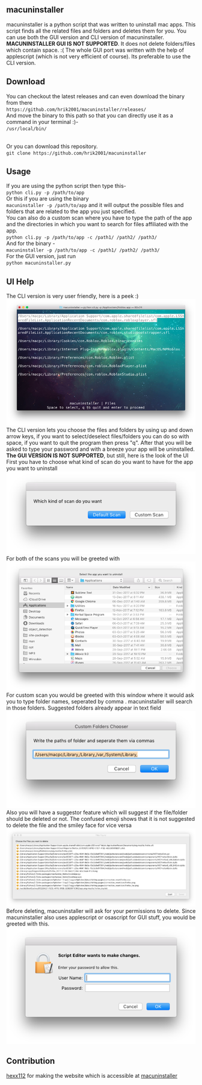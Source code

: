 macuninstaller
-------------
macuninstaller is a python script that was written to uninstall mac apps. This script finds all the related files and folders and deletes them for you. You can use both the GUI version and CLI version of macuninstaller.</br>
**MACUNINSTALLER GUI IS NOT SUPPORTED**. It does not delete folders/files which contain space. :( The whole GUI port was written with the help of applescript (which is not very efficient of course). Its preferable to use the CLI version.

Download
-----
You can checkout the latest releases and can even download the binary from there</br> `https://github.com/hrik2001/macuninstaller/releases/`</br>
And move the binary to this path so that you can directly use it as a command in your terminal :)-</br>
`/usr/local/bin/`</br>
</br>

Or you can download this repository. </br>
`git clone https://github.com/hrik2001/macuninstaller` </br>

Usage
-----
If you are using the python script then type this-</br>
`python cli.py -p /path/to/app` </br> Or this if you are using the binary</br> `macuninstaller -p /path/to/app`
and it will output the possible files and folders that are related to the app you just specified. </br>
You can also do a custom scan where you have to type the path of the app and the directories in which you want to search for files affiliated with the app. </br>
`python cli.py -p /path/to/app -c /path1/ /path2/ /path3/`</br> And for the binary - </br> `macuninstaller -p /path/to/app -c /path1/ /path2/ /path3/`</br>
For the GUI version, just run </br>
`python macuninstaller.py`</br>

UI Help
----
The CLI version is very user friendly, here is a peek :)</br>
![CLI](rsrcs/cli.png)</br>
The CLI version lets you choose the files and folders by using up and down arrow keys, if you want to select/deselect files/folders you can do so with space, if you want to quit the program then press "q". After that you will be asked to type your password and with a breeze your app will be uninstalled.</br>
**The GUI VERSION IS NOT SUPPORTED**, but still, here is the look of the UI</br>
First you have to choose what kind of scan do you want to have for the app you want to uninstall </br>
![Scan Chooser](rsrcs/chooser.png)</br>
For both of the scans you will be greeted with</br>
![App Chooser](rsrcs/app_chooser.png)</br>
For custom scan you would be greeted with this window where it would ask you to type folder names, seperated by comma . macuninstaller will search in those folders. Suggested folders already appear in text field</br>
![Custom Folder Chooser](rsrcs/folder_chooser.png)</br>
Also you will have a suggestor feature which will suggest if the file/folder should be deleted or not. The confused emoji shows that it is not suggested to delete the file and the smiley face for vice versa</br>
![Chooser](rsrcs/file_chooser.png)</br>
Before deleting, macuninstaller will ask for your permissions to delete. Since macuninstaller also uses applescript or osascript for GUI stuff, you would be greeted with this.</br>
![Permissions](rsrcs/perm.png)</br>


Contribution
------------
[hexx112](https://www.reddit.com/user/hexx112) for making the website which is accessible at [macuninstaller](https://hrik2001.github.io/macuninstaller)
